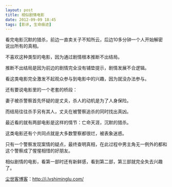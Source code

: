 ```yaml
---
layout: post
title: 相似剧情电影
date: 2012-09-09 18:45
tags: [影评, 生命痕迹]
---
```

看完电影沉默的猎杀，前边一直卖关子不知所云，后边10多分钟一个人开始解密说出所有的真相。

不喜欢这种类型的电影，因为通过剧情根本推断不出结局。

推断不出结局是因为前边的剧情完全没有铺垫提示，剧情发展不合逻辑。

看这类电影完全激发不起观众参与到电影中的兴趣，因为就没办法参与。

还有要说电影里的一个老套的桥段：

妻子被杀警察首先怀疑的是丈夫，杀人的动机是为了人身保险。

而结局往往杀手另有其人，丈夫在被警察追杀的同时找出真凶。

最近看的就有两部电影是这样的情节：亡命天涯，沉默的猎杀。

这类电影还有个共同点就是大多数警察都很烂，被表象迷惑。

只有一个警察发现案情的疑点，最终查明真相，在此过程中男主角无一例外的都和这个警察成了惺惺相惜的好朋友。

相似剧情的电影，看第一部时还有新鲜感，看到第二部，第三部就完全失去兴趣了。 

<a href="http://i.lvshiminglu.com/">尘世客博客</a>：<a href="http://i.lvshiminglu.com/">http://i.lvshiminglu.com/</a>

